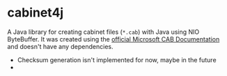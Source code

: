 # cabinet4j

A Java library for creating cabinet files (`*.cab`) with Java using NIO ByteBuffer. 
It was created using the [official Microsoft CAB Documentation](docu/%5BMS-CAB%5D.pdf) and doesn't have any dependencies.

- Checksum generation isn't implemented for now, maybe in the future
- 